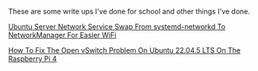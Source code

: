 These are some write ups I've done for school and other things I've done.

[Ubuntu Server Network Service Swap From systemd-networkd To NetworkManager For Easier WiFi](/vincents-school-notes/Ubuntu%20Server%20Network%20Service%20Swap%20From%20systemd-networkd%20To%20NetworkManager%20For%20Easier%20WiFi.md)

[How To Fix The Open vSwitch Problem On Ubuntu 22.04.5 LTS On The Raspberry Pi 4](/vincents-school-notes/How%20To%20Fix%20The%20Open%20vSwitch%20Problem%20On%20Ubuntu%2022.04.5%20LTS%20On%20The%20Raspberry%20Pi%204.md)


